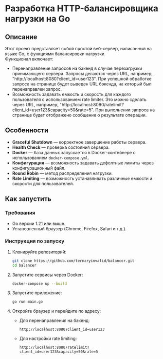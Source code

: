 
# Разработка HTTP-балансировщика нагрузки на Go

## Описание
Этот проект представляет собой простой веб-сервер, написанный на языке Go, с функциями балансировки нагрузки.  
Функционал включает:
- Перенаправление запросов на бэкенд в случае перезагрузки принимающего сервера. Запросы делаются через URL, например, "http://localhost:8080?client_id=user123". При успешной обработке запроса на странице будет выведен URL бэкенда, на который был перенаправлен запрос.
- Возможность задавать емкость и скорость для каждого пользователя с использованием rate limiter. Это можно сделать через URL, например, "http://localhost:8080/ratelimit?client_id=user123&capacity=50&rate=5". При выполнении запроса на странице будет отображено сообщение о результате операции.

## Особенности
- **Graceful Shutdown** — корректное завершение работы сервера.
- **Health Check** — проверка состояния сервера.
- **Docker** — база данных запускается в Docker-контейнере с использованием `docker-compose.yml`.
- **Конфигурация** — возможность задавать дефолтные лимиты через конфигурационный файл.
- **Round Robin** — метод распределения нагрузки.
- **Rate Limiting** — возможность устанавливать различные емкости и скорости для пользователей.

## Как запустить

### Требования
- Go версии 1.21 или выше.
- Установленный браузер (Chrome, Firefox, Safari и т.д.).

### Инструкция по запуску
1. Клонируйте репозиторий:

    ```bash
    git clone https://github.com/ternaryinvalid/balancer.git
    cd balancer
    ```

2. Запустите сервисы через Docker:

    ```bash
    docker-compose up --build
    ```

3. Запустите приложение:

    ```bash
    go run main.go
    ```

4. Откройте браузер и перейдите по адресу:

    - Для перенаправления на бэкенд:
      ```
      http://localhost:8080?client_id=user123
      ```
    - Для настройки rate limiting:
      ```
      http://localhost:8080/ratelimit?client_id=user123&capacity=50&rate=5
      ```
